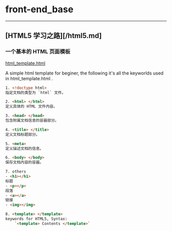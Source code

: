# front-end_base
---

## [HTML5 学习之路][/html5.md] 
### 一个基本的 HTML 页面模板
[html_template.html](https://raw.githubusercontent.com/roadToFront-end/front-end_base/master/html_template.html)

A simple html template for beginer, the following it's all the keyworlds used in html_template.html .

```html
1. <!doctype html>
指定文档的类型为 `html` 文件。

2. <html> </html>
定义具体的 HTML 文件内容。

3. <head> </head>
包含附属文档信息的容器部分。

4. <title> </title>
定义文档标题部分。

5. <meta>
定义描述文档的信息。

6. <body> </body>
保存文档内容的容器。

7. others
- <h1></h1>
标题
- <p></p>
段落
- <a></a>
链接
- <img></img>

8. <template> </template>
keywords for HTML5, Syntax:
    `<template> Contents </template>`

```
